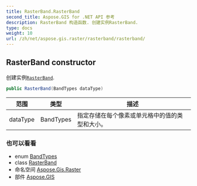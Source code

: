 ```yaml
---
title: RasterBand.RasterBand
second_title: Aspose.GIS for .NET API 参考
description: RasterBand 构造函数. 创建实例RasterBand.
type: docs
weight: 10
url: /zh/net/aspose.gis.raster/rasterband/rasterband/
---
```

## RasterBand constructor

创建实例[`RasterBand`](../).

```csharp
public RasterBand(BandTypes dataType)
```

| 范围 | 类型 | 描述 |
| --- | --- | --- |
| dataType | BandTypes | 指定存储在每个像素或单元格中的值的类型和大小。 |

### 也可以看看

* enum [BandTypes](../../bandtypes/)
* class [RasterBand](../)
* 命名空间 [Aspose.Gis.Raster](../../rasterband/)
* 部件 [Aspose.GIS](../../../)


